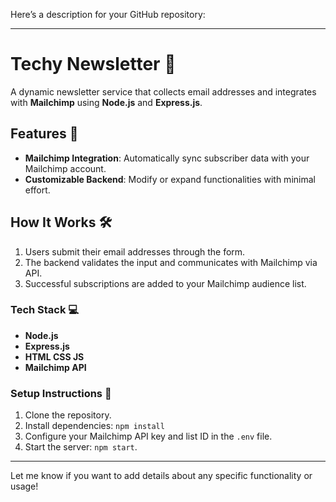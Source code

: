 Here’s a description for your GitHub repository:  

---

# Techy Newsletter 📩  

A dynamic newsletter service that collects email addresses and integrates with **Mailchimp** using **Node.js** and **Express.js**. 

## Features 🚀  
- **Mailchimp Integration**: Automatically sync subscriber data with your Mailchimp account.  
- **Customizable Backend**: Modify or expand functionalities with minimal effort.  


## How It Works 🛠️  
1. Users submit their email addresses through the form.  
2. The backend validates the input and communicates with Mailchimp via API.  
3. Successful subscriptions are added to your Mailchimp audience list.  

### Tech Stack 💻  
- **Node.js**  
- **Express.js**
- **HTML CSS JS**
- **Mailchimp API**  

### Setup Instructions 🔧  
1. Clone the repository.  
2. Install dependencies: `npm install`  
3. Configure your Mailchimp API key and list ID in the `.env` file.  
4. Start the server: `npm start`.  

---

Let me know if you want to add details about any specific functionality or usage!
